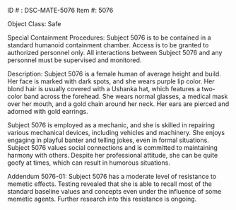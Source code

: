 ID # : DSC-MATE-5076
Item #: 5076

Object Class: Safe

Special Containment Procedures:
Subject 5076 is to be contained in a standard humanoid containment chamber. Access is to be granted to authorized personnel only. All interactions between Subject 5076 and any personnel must be supervised and monitored.

Description:
Subject 5076 is a female human of average height and build. Her face is marked with dark spots, and she wears purple lip color. Her blond hair is usually covered with a Ushanka hat, which features a two-color band across the forehead. She wears normal glasses, a medical mask over her mouth, and a gold chain around her neck. Her ears are pierced and adorned with gold earrings.

Subject 5076 is employed as a mechanic, and she is skilled in repairing various mechanical devices, including vehicles and machinery. She enjoys engaging in playful banter and telling jokes, even in formal situations. Subject 5076 values social connections and is committed to maintaining harmony with others. Despite her professional attitude, she can be quite goofy at times, which can result in humorous situations.

Addendum 5076-01:
Subject 5076 has a moderate level of resistance to memetic effects. Testing revealed that she is able to recall most of the standard baseline values and concepts even under the influence of some memetic agents. Further research into this resistance is ongoing.